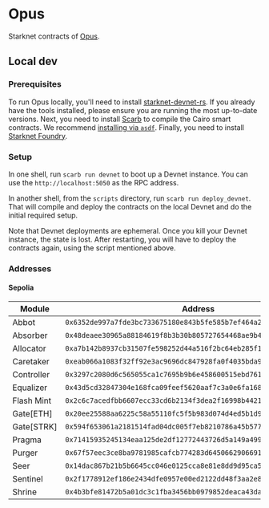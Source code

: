 # Opus

Starknet contracts of [Opus](https://opus.money).

## Local dev

### Prerequisites

To run Opus locally, you'll need to install [starknet-devnet-rs](https://github.com/0xSpaceShard/starknet-devnet-rs). If you already have the tools installed, please ensure you are running the most up-to-date versions. Next, you need to install [Scarb](https://docs.swmansion.com/scarb/docs.html) to compile the Cairo smart contracts. We recommend [installing via `asdf`](https://docs.swmansion.com/scarb/download.html#install-via-asdf). Finally, you need to install [Starknet Foundry](https://github.com/foundry-rs/starknet-foundry).

### Setup

In one shell, run `scarb run devnet` to boot up a Devnet instance. You can use the `http://localhost:5050` as the RPC address.

In another shell, from the `scripts` directory, run `scarb run deploy_devnet`. That will compile and deploy the contracts on the local Devnet and do the initial required setup.

Note that Devnet deployments are ephemeral. Once you kill your Devnet instance, the state is lost. After restarting, you will have to deploy the contracts again, using the script mentioned above.

### Addresses

#### Sepolia

| Module | Address |
| ------ | --------|
| Abbot       | `0x6352de997a7fde3bc733675180e843b5fe585b7ef464a2987a76fae454af78d` |
| Absorber    | `0x48deaee30965a88184619f8b3b30b805727654468ae9b42b483a84831b9e5ea` |
| Allocator   | `0xa7b142b8937cb31507fe598252d44a516f2bc64eb285f1807163461d6c208e` |
| Caretaker   | `0xeab066a1083f32ff92e3ac9696dc847928fa0f4035bda93dacc34df1cef604` |
| Controller  | `0x3297c2080d6c565055ca1c7695b9b6e458600515ebd76101ec4221bcea877ce` |
| Equalizer   | `0x43d5cd32847304e168fca09feef5620aaf7c3a0e6fa1689416541be95d8d183` |
| Flash Mint  | `0x2c6c7acedfbb6607ecc33cd6b2134f3dea2f16998b44219067063ae4ccb6e42` |
| Gate[ETH]   | `0x20ee25588aa6225c58a55110fc5f5b983d074d4ed5b1d98788825a9d3305ac0` |
| Gate[STRK]  | `0x594f653061a2181514fad04dc005f7eb8210786a45b577f416029e0ffb01cd7` |
| Pragma      | `0x71415935245134eaa125de2df12772443726d5a149a4995f60208c28653a54f` |
| Purger      | `0x67f57eec3ce8ba9781985cafcb774283d6450662906691b65d882e13dc59934` |
| Seer        | `0x14dac867b21b5b6645cc046e0125cca8e81e8dd9d95ca5dd8e756fa053a2984` |
| Sentinel    | `0x2f1778912ef186e2434dfe0957e00ed2122dd48f3aa2e8bc46173fd67bdd065` |
| Shrine      | `0x4b3bfe81472b5a01dc3c1fba3456bb0979852deaca43da49d406189371d09e6` |
